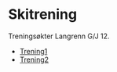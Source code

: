 # Skitrening
Treningsøkter Langrenn G/J 12.
- [Trening1](FocusEnkeldans)
- [Trening2](FocusDobbeldans)
